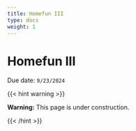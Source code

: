 ```yaml
---
title: Homefun III
type: docs
weight: 1
---
```


# Homefun III 

Due date: `9/23/2024`

{{< hint warning >}}

**Warning:** This page is under construction.

{{< /hint >}}
